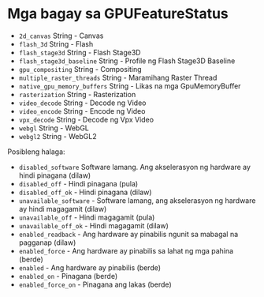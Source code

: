 # Mga bagay sa GPUFeatureStatus

* `2d_canvas` String - Canvas
* `flash_3d` String - Flash
* `flash_stage3d` String - Flash Stage3D
* `flash_stage3d_baseline` String - Profile ng Flash Stage3D Baseline
* `gpu_compositing` String - Compositing
* `multiple_raster_threads` String - Maramihang Raster Thread
* `native_gpu_memory_buffers` String - Likas na mga GpuMemoryBuffer
* `rasterization` String - Rasterization
* `video_decode` String - Decode ng Video
* `video_encode` String - Encode ng Video
* `vpx_decode` String - Decode ng Vpx Video
* `webgl` String - WebGL
* `webgl2` String - WebGL2

Posibleng halaga:

* `disabled_software` Software lamang. Ang akselerasyon ng hardware ay hindi pinagana (dilaw)
* `disabled_off` - Hindi pinagana (pula)
* `disabled_off_ok` - Hindi pinagana (dilaw)
* `unavailable_software` - Software lamang, ang akselerasyon ng hardware ay hindi magagamit (dilaw)
* `unavailable_off` - Hindi magagamit (pula)
* `unavailable_off_ok` - Hindi magagamit (dilaw)
* `enabled_readback` - Ang hardware ay pinabilis ngunit sa mabagal na pagganap (dilaw)
* `enabled_force` - Ang hardware ay pinabilis sa lahat ng mga pahina (berde)
* `enabled` - Ang hardware ay pinabilis (berde)
* `enabled_on` - Pinagana (berde)
* `enabled_force_on` - Pinagana ang lakas (berde)